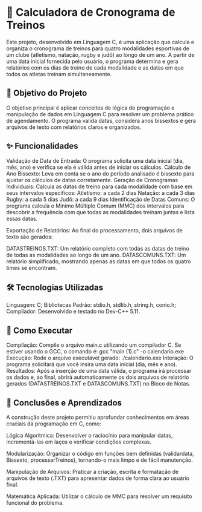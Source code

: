 # 📅 Calculadora de Cronograma de Treinos
Este projeto, desenvolvido em Linguagem C, é uma aplicação que calcula e organiza o cronograma de treinos para quatro modalidades esportivas de um clube (atletismo, natação, rugby e judô) ao longo de um ano.  A partir de uma data inicial fornecida pelo usuário, o programa determina e gera relatórios com os dias de treino de cada modalidade e as datas em que todos os atletas treinam simultaneamente. 

## 🎯 Objetivo do Projeto
O objetivo principal é aplicar conceitos de lógica de programação e manipulação de dados em Linguagem C para resolver um problema prático de agendamento.  O programa valida datas, considera anos bissextos e gera arquivos de texto com relatórios claros e organizados. 

## ✨ Funcionalidades
Validação de Data de Entrada: O programa solicita uma data inicial (dia, mês, ano) e verifica se ela é válida antes de iniciar os cálculos. 
Cálculo de Ano Bissexto: Leva em conta se o ano do período analisado é bissexto para ajustar os cálculos de datas corretamente. 
Geração de Cronogramas Individuais: Calcula as datas de treino para cada modalidade com base em seus intervalos específicos: 
Atletismo: a cada 2 dias
Natação: a cada 3 dias
Rugby: a cada 5 dias
Judô: a cada 9 dias
Identificação de Datas Comuns: O programa calcula o Mínimo Múltiplo Comum (MMC) dos intervalos para descobrir a frequência com que todas as modalidades treinam juntas e lista essas datas. 

Exportação de Relatórios: Ao final do processamento, dois arquivos de texto são gerados: 

DATASTREINOS.TXT: Um relatório completo com todas as datas de treino de todas as modalidades ao longo de um ano. 
DATASCOMUNS.TXT: Um relatório simplificado, mostrando apenas as datas em que todos os quatro times se encontram. 

## 🛠️ Tecnologias Utilizadas
Linguagem: C;
Bibliotecas Padrão: stdio.h, stdlib.h, string.h, conio.h;
Compilador: Desenvolvido e testado no Dev-C++ 5.11.

## 🚀 Como Executar
Compilação: Compile o arquivo main.c utilizando um compilador C. Se estiver usando o GCC, o comando é:
gcc "main (1).c" -o calendario.exe
Execução: Rode o arquivo executável gerado: ./calendario.exe
Interação: O programa solicitará que você insira uma data inicial (dia, mês e ano).
Resultados: Após a inserção de uma data válida, o programa irá processar os dados e, ao final, abrirá automaticamente os dois arquivos de relatório gerados (DATASTREINOS.TXT e DATASCOMUNS.TXT) no Bloco de Notas.

## 🧠 Conclusões e Aprendizados
A construção deste projeto permitiu aprofundar conhecimentos em áreas cruciais da programação em C, como:

Lógica Algorítmica: Desenvolver o raciocínio para manipular datas, incrementá-las em laços e verificar condições complexas.

Modularização: Organizar o código em funções bem definidas (validardata, Bissexto, processarTreinos), tornando-o mais limpo e de fácil manutenção.

Manipulação de Arquivos: Praticar a criação, escrita e formatação de arquivos de texto (.TXT) para apresentar dados de forma clara ao usuário final.

Matemática Aplicada: Utilizar o cálculo de MMC para resolver um requisito funcional do problema.
